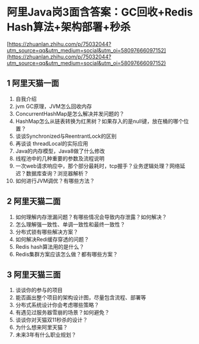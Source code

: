 # 阿里Java岗3面含答案：GC回收+Redis Hash算法+架构部署+秒杀

[https://zhuanlan.zhihu.com/p/75032044?utm_source=qq&utm_medium=social&utm_oi=58097666097152](https://zhuanlan.zhihu.com/p/75032044?utm_source=qq&utm_medium=social&utm_oi=58097666097152)

## **1 阿里天猫一面**

1. 自我介绍
2. jvm GC原理，JVM怎么回收内存
3. ConcurrentHashMap是怎么解决并发问题的？
4. HashMap怎么从链表转换为红黑树？如果存入的是null键，放在桶的哪个位置？
5. 谈谈Synchronized与ReentrantLock的区别
6. 再谈谈 threadLocal的实际应用
7. Java的内存模型，Java8做了什么修改
8. 线程池中的几种重要的参数及流程说明
9. 一次web请求响应中，那个部分最耗时，tcp握手？业务逻辑处理？网络延迟？数据库查询？浏览器解析？
10. 如何进行JVM调优？有哪些方法？

## **2 阿里天猫二面**

1. 如何理解内存泄漏问题？有哪些情况会导致内存泄露？如何解决？
2. 怎么理解强一致性、单调一致性和最终一致性？
3. 分布式锁有哪些解决方案？
4. 如何解决Redi缓存穿透的问题？
5. Redis hash算法用的是什么？
6. Redis集群方案应该怎么做？都有哪些方案？

## **3 阿里天猫三面**

1. 谈谈你的参与的项目
2. 能否画出整个项目的架构设计图，尽量包含流程、部署等
3. 分布式系统设计你会考虑哪些策略？
4. 有遇见过服务器雪崩的场景？如何避免？
5. 谈谈你对天猫双11秒杀的设计？
6. 为什么想来阿里天猫？
7. 未来3年有什么职业规划？
